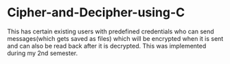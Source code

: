 # Cipher-and-Decipher-using-C
This has certain existing users with predefined credentials who can send messages(which gets saved as files) which will be encrypted when it is sent and can also be read back after it is decrypted. 
This was implemented during my 2nd semester.
